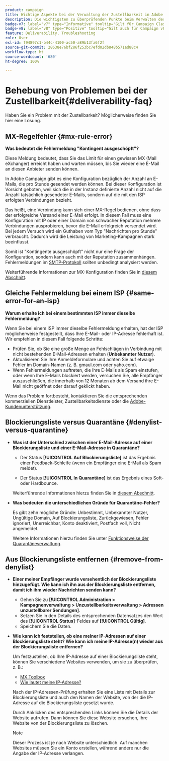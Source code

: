 ```yaml
---
product: campaign
title: Wichtige Aspekte bei der Verwaltung der Zustellbarkeit in Adobe Campaign Classic
description: Die wichtigsten zu überprüfenden Punkte beim Verwalten der Zustellbarkeit in Adobe Campaign
badge-v7: label="v7" type="Informative" tooltip="Gilt für Campaign Classic v7"
badge-v8: label="v8" type="Positive" tooltip="Gilt auch für Campaign v8"
feature: Deliverability, Troubleshooting
role: User
exl-id: f94897c1-b44c-4100-ac50-a89b13fa6f2f
source-git-commit: 28638e76bf286f253bc7efd02db848b571ad88c4
workflow-type: ht
source-wordcount: '680'
ht-degree: 100%

---
```


# Behebung von Problemen bei der Zustellbarkeit{#deliverability-faq}

Haben Sie ein Problem mit der Zustellbarkeit? Möglicherweise finden Sie hier eine Lösung.

## MX-Regelfehler {#mx-rule-error}

**Was bedeutet die Fehlermeldung &quot;Kontingent ausgeschöpft&quot;?**

Diese Meldung bedeutet, dass Sie das Limit für einen gewissen MX (Mail eXchanger) erreicht haben und warten müssen, bis Sie wieder eine E-Mail an diesen Anbieter senden können.

In Adobe Campaign gibt es eine Konfiguration bezüglich der Anzahl an E-Mails, die pro Stunde gesendet werden können. Bei dieser Konfiguration ist Vorsicht geboten, weil sich die in der Instanz definierte Anzahl nicht auf die Anzahl tatsächlich gesendeter E-Mails, sondern auf die mit den ISP erfolgten Verbindungen bezieht.

Das heißt, eine Verbindung kann sich einer MX-Regel bedienen, ohne dass der erfolgreiche Versand einer E-Mail erfolgt. In diesem Fall muss eine Konfiguration mit IP oder einer Domain von schwacher Reputation mehrere Verbindungen ausprobieren, bevor die E-Mail erfolgreich versendet wird. Bei jedem Versuch wird ein Guthaben vom Typ &quot;Nachrichten pro Stunde&quot; verbraucht. Dadurch wird die Leistung von Marketing-Kampagnen stark beeinflusst.

Somit ist &quot;Kontingente ausgeschöpft&quot; nicht nur eine Frage der Konfiguration, sondern kann auch mit der Reputation zusammenhängen. Fehlermeldungen im [SMTP-Protokoll](../../production/using/monitoring-processes.md#smtp-errors-per-domain) sollten unbedingt analysiert werden.

Weiterführende Informationen zur MX-Konfiguration finden Sie in [diesem Abschnitt](../../installation/using/email-deliverability.md#mx-configuration).

## Gleiche Fehlermeldung bei einem ISP {#same-error-for-an-isp}

**Warum erhalte ich bei einem bestimmten ISP immer dieselbe Fehlermeldung?**

Wenn Sie bei einem ISP immer dieselbe Fehlermeldung erhalten, hat der ISP möglicherweise festgestellt, dass Ihre E-Mail- oder IP-Adresse fehlerhaft ist. Wir empfehlen in diesem Fall folgende Schritte:
* Prüfen Sie, ob Sie eine große Menge an Fehlschlägen in Verbindung mit nicht bestehenden E-Mail-Adressen erhalten (**Unbekannter Nutzer**).
* Aktualisieren Sie Ihre Anmeldeformulare und achten Sie auf etwaige Fehler im Domain-Namen (z. B. gmaul.com oder yaho.com).
* Wenn Fehlermeldungen auftreten, die Ihre E-Mails als Spam einstufen, oder wenn Ihre E-Mails blockiert werden, versuchen Sie, alle Empfänger auszuschließen, die innerhalb von 12 Monaten ab dem Versand ihre E-Mail nicht geöffnet oder darauf geklickt haben.

Wenn das Problem fortbesteht, kontaktieren Sie die entsprechenden kommerziellen Dienstleister, Zustellbarkeitsdienste oder die [Adobe-Kundenunterstützung](https://helpx.adobe.com/de/enterprise/admin-guide.html/enterprise/using/support-for-experience-cloud.ug.html).

## Blockierungsliste versus Quarantäne {#denylist-versus-quarantine}

* **Was ist der Unterschied zwischen einer E-Mail-Adresse auf einer Blockierungsliste und einer E-Mail-Adresse in Quarantäne?**

   * Der Status **[!UICONTROL Auf Blockierungsliste]** ist das Ergebnis einer Feedback-Schleife (wenn ein Empfänger eine E-Mail als Spam meldet).

   * Der Status **[!UICONTROL In Quarantäne]** ist das Ergebnis eines Soft- oder Hardbounce.

  Weiterführende Informationen hierzu finden Sie in [diesem Abschnitt](understanding-quarantine-management.md#quarantine-vs-denylist).

* **Was bedeuten die unterschiedlichen Gründe für Quarantäne-Fehler?**

  Es gibt zehn mögliche Gründe: Unbestimmt, Unbekannter Nutzer, Ungültige Domain, Auf Blockierungsliste, Zurückgewiesen, Fehler ignoriert, Unerreichbar, Konto deaktiviert, Postfach voll, Nicht angemeldet.

  Weitere Informationen hierzu finden Sie unter [Funktionsweise der Quarantäneverwaltung](understanding-quarantine-management.md).

## Aus Blockierungsliste entfernen {#remove-from-denylist}

* **Einer meiner Empfänger wurde versehentlich der Blockierungsliste hinzugefügt. Wie kann ich ihn aus der Blockierungsliste entfernen, damit ich ihm wieder Nachrichten senden kann?**

   * Gehen Sie zu **[!UICONTROL Administration > Kampagnenverwaltung > Unzustellbarkeitsverwaltung > Adressen unzustellbarer Sendungen]**.
   * Setzen Sie in den Details des entsprechenden Datensatzes den Wert des **[!UICONTROL Status]**-Feldes auf **[!UICONTROL Gültig]**.
   * Speichern Sie die Daten.

* **Wie kann ich feststellen, ob eine meiner IP-Adressen auf einer Blockierungsliste steht? Wie kann ich meine IP-Adresse(n) wieder aus der Blockierungsliste entfernen?**

  Um festzustellen, ob Ihre IP-Adresse auf einer Blockierungsliste steht, können Sie verschiedene Websites verwenden, um sie zu überprüfen, z. B.:
   * [MX Toolbox](https://mxtoolbox.com/)
   * [Wie lautet meine IP-Adresse?](https://whatismyipaddress.com)

  Nach der IP-Adressen-Prüfung erhalten Sie eine Liste mit Details zur Blockierungsliste und auch den Namen der Website, von der die IP-Adresse auf die Blockierungsliste gesetzt wurde.

  Durch Anklicken des entsprechenden Links können Sie die Details der Website aufrufen. Dann können Sie diese Website ersuchen, Ihre Website von der Blockierungsliste zu löschen.

  >[!NOTE]
  >
  >Dieser Prozess ist je nach Website unterschiedlich. Auf manchen Websites müssen Sie ein Konto erstellen, während andere nur die Angabe der IP-Adresse verlangen.
